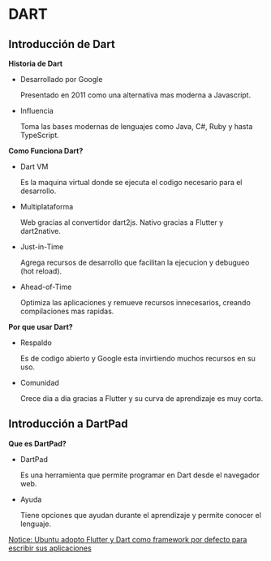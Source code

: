 # DART

## Introducción de Dart

**Historia de Dart**
- Desarrollado por Google

    Presentado en 2011 como una alternativa mas moderna a Javascript.
- Influencia

    Toma las bases modernas de lenguajes como Java, C#, Ruby y hasta TypeScript.

**Como Funciona Dart?**
- Dart VM

    Es la maquina virtual donde se ejecuta el codigo necesario para el desarrollo.
- Multiplataforma

    Web gracias al convertidor dart2js.
    Nativo gracias a Flutter y dart2native.
- Just-in-Time

    Agrega recursos de desarrollo que facilitan la ejecucion y debugueo (hot reload).
- Ahead-of-Time
    
    Optimiza las aplicaciones y remueve recursos innecesarios, creando compilaciones mas rapidas.

**Por que usar Dart?**

- Respaldo

    Es de codigo abierto y Google esta invirtiendo muchos recursos en su uso.

- Comunidad 

    Crece dia a dia gracias a Flutter y su curva de aprendizaje es muy corta.

## Introducción a DartPad

**Que es DartPad?**

- DartPad

    Es una herramienta que permite programar en Dart desde el navegador web.

- Ayuda 

    Tiene opciones que ayudan durante el aprendizaje y permite conocer el lenguaje.


[Notice: Ubuntu adopto Flutter y Dart como framework por defecto para escribir sus aplicaciones](https://www.omgubuntu.co.uk/2021/03/ubuntu-building-apps-with-flutter-in-future)